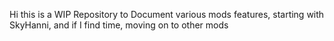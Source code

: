 Hi this is a WIP Repository to Document various mods features, starting with SkyHanni, and if I find time, moving on to other mods